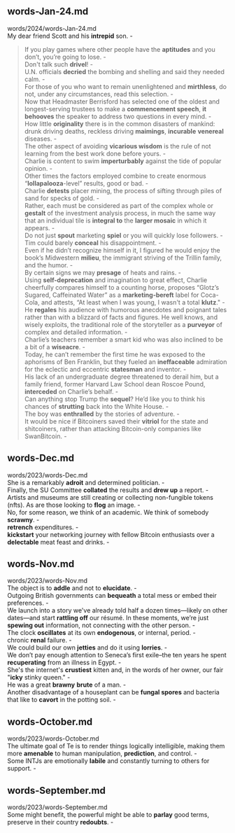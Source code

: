 ## words-Jan-24.md ##  
words/2024/words-Jan-24.md  
My dear friend Scott and his **intrepid** son. -  
> If you play games where other people have the **aptitudes** and you don’t, you’re going to lose. -  
Don't talk such **drivel**! -  
U.N. officials **decried** the bombing and shelling and said they needed calm. -  
For those of you who want to remain unenlightened and **mirthless**, do not, under any circumstances, read this selection. -  
Now that Headmaster Berrisford has selected one of the oldest and longest-serving trustees to make a **commencement speech**, **it behooves** the speaker to address two questions in every mind. -  
How little **originality** there is in the common disasters of mankind: drunk driving deaths, reckless driving **maimings**, **incurable** **venereal** diseases. -  
The other aspect of avoiding **vicarious wisdom** is the rule of not learning from the best work done before yours. -  
Charlie is content to swim **imperturbably** against the tide of popular opinion. -  
Other times the factors employed combine to create enormous “**lollapalooza**-level” results, good or bad. -  
Charlie **detests** placer mining, the process of sifting through piles of sand for specks of gold. -  
Rather, each must be considered as part of the complex whole or **gestalt** of the investment analysis process, in much the same way that an individual tile is **integral to** the **larger mosaic** in which it appears. -  
Do not just **spout** marketing **spiel** or you will quickly lose followers. -  
Tim could barely **conceal** his disappointment. -  
Even if he didn’t recognize himself in it, I figured he would enjoy the book’s Midwestern **milieu**, the immigrant striving of the Trillin family, and the humor. -  
By certain signs we may **presage** of heats and rains. -  
Using **self-deprecation** and imagination to great effect, Charlie cheerfully compares himself to a counting horse, proposes “Glotz’s Sugared, Caffeinated Water” as a **marketing-bereft** label for Coca-Cola, and attests, “At least when I was young, I wasn't a total **klutz**." -  
He **regales** his audience with humorous anecdotes and poignant tales rather than with a blizzard of facts and figures. He well knows, and wisely exploits, the traditional role of the storyteller as a **purveyor** of complex and detailed information. -  
Charlie’s teachers remember a smart kid who was also inclined to be a bit of a **wiseacre**. -  
Today, he can’t remember the first time he was exposed to the aphorisms of Ben Franklin, but they fueled an **ineffaceable** admiration for the eclectic and eccentric **statesman** and inventor. -  
His lack of an undergraduate degree threatened to derail him, but a family friend, former Harvard Law School dean Roscoe Pound, **interceded** on Charlie’s behalf. -  
Can anything stop Trump the **sequel**? He’d like you to think his chances of **strutting** back into the White House. -  
The boy was **enthralled** by the stories of adventure. -  
It would be nice if Bitcoiners saved their **vitriol** for the state and shitcoiners, rather than attacking Bitcoin-only companies like SwanBitcoin. -  

## words-Dec.md ##  
words/2023/words-Dec.md  
She is a remarkably **adroit** and determined politician. -  
Finally, the SU Committee **collated** the results and **drew up** a report. -  
Artists and museums are still creating or collecting non-fungible tokens (nfts). As are those looking to **flog** an image. -  
No, for some reason, we think of an academic. We think of somebody **scrawny**. -  
**retrench** expenditures. -  
**kickstart** your networking journey with fellow Bitcoin enthusiasts over a **delectable** meat feast and drinks. -  

## words-Nov.md ##  
words/2023/words-Nov.md  
The object is to **addle** and not to **elucidate**. -  
Outgoing British governments can **bequeath** a total mess or embed their preferences. -  
We launch into a story we've already told half a dozen times—likely on other dates—and start **rattling off** our résumé. In these moments, we’re just **spewing out** information, not connecting with the other person. -  
The clock **oscillates** at its own **endogenous**, or internal, period. -  
chronic **renal** failure. -  
We could build our own **jetties** and do it using **lorries**. -  
We don’t pay enough attention to Seneca’s first exile–the ten years he spent **recuperating** from an illness in Egypt. -  
She's the internet's **crustiest** kitten and, in the words of her owner, our fair "**icky** stinky queen." -  
He was a great **brawny** **brute** of a man. -  
Another disadvantage of a houseplant can be **fungal spores** and bacteria that like to **cavort** in the potting soil. -  

## words-October.md ##  
words/2023/words-October.md  
The ultimate goal of Te is to render things logically intelligible, making them more **amenable** to human manipulation, **prediction**, and control. -  
Some INTJs are emotionally **labile** and constantly turning to others for support. -  

## words-September.md ##  
words/2023/words-September.md  
Some might benefit, the powerful might be able to **parlay** good terms, preserve in their country **redoubts**. -  
